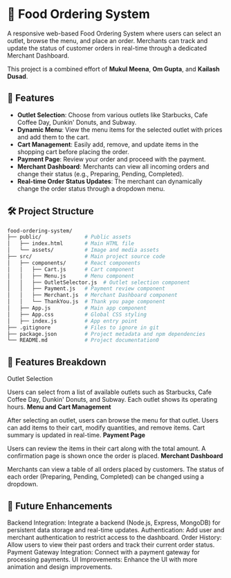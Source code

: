 # 🥡 Food Ordering System

A responsive web-based Food Ordering System where users can select an outlet, browse the menu, and place an order. Merchants can track and update the status of customer orders in real-time through a dedicated Merchant Dashboard.

This project is a combined effort of **Mukul Meena**, **Om Gupta**, and **Kailash Dusad**.

## 🚀 Features

- **Outlet Selection**: Choose from various outlets like Starbucks, Cafe Coffee Day, Dunkin' Donuts, and Subway.
- **Dynamic Menu**: View the menu items for the selected outlet with prices and add them to the cart.
- **Cart Management**: Easily add, remove, and update items in the shopping cart before placing the order.
- **Payment Page**: Review your order and proceed with the payment.
- **Merchant Dashboard**: Merchants can view all incoming orders and change their status (e.g., Preparing, Pending, Completed).
- **Real-time Order Status Updates**: The merchant can dynamically change the order status through a dropdown menu.

## 🛠️ Project Structure

```bash
food-ordering-system/
├── public/              # Public assets
│   ├── index.html       # Main HTML file
│   └── assets/          # Image and media assets
├── src/                 # Main project source code
│   ├── components/      # React components
│   │   ├── Cart.js      # Cart component
│   │   ├── Menu.js      # Menu component
│   │   ├── OutletSelector.js  # Outlet selection component
│   │   ├── Payment.js   # Payment review component
│   │   ├── Merchant.js  # Merchant Dashboard component
│   │   └── ThankYou.js  # Thank you page component
│   ├── App.js           # Main app component
│   ├── App.css          # Global CSS styling
│   ├── index.js         # App entry point
├── .gitignore           # Files to ignore in git
├── package.json         # Project metadata and npm dependencies
└── README.md            # Project documentation0
```
## 📖 Features Breakdown
Outlet Selection

Users can select from a list of available outlets such as Starbucks, Cafe Coffee Day, Dunkin' Donuts, and Subway.
Each outlet shows its operating hours.
**Menu and Cart Management**

After selecting an outlet, users can browse the menu for that outlet.
Users can add items to their cart, modify quantities, and remove items.
Cart summary is updated in real-time.
**Payment Page**

Users can review the items in their cart along with the total amount.
A confirmation page is shown once the order is placed.
**Merchant Dashboard**

Merchants can view a table of all orders placed by customers.
The status of each order (Preparing, Pending, Completed) can be changed using a dropdown.
## 🔧 Future Enhancements
Backend Integration: Integrate a backend (Node.js, Express, MongoDB) for persistent data storage and real-time updates.
Authentication: Add user and merchant authentication to restrict access to the dashboard.
Order History: Allow users to view their past orders and track their current order status.
Payment Gateway Integration: Connect with a payment gateway for processing payments.
UI Improvements: Enhance the UI with more animation and design improvements.